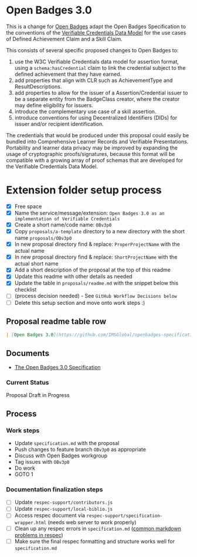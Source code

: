 # Open Badges 3.0

This is a change for [Open Badges](https://openbadgespec.org) adapt the Open Badges Specification to the conventions of the [Verifiable Credentials Data Model](https://w3c.github.io/vc-data-model/) for the use cases of Defined Achievement Claim and a Skill Claim.

This consists of several specific proposed changes to Open Badges to:
1. use the W3C Verifiable Credentials data model for assertion format, using a `schema:hasCredential` claim to link the credential subject to the defined achievement that they have earned.
2. add properties that align with CLR such as AchievementType and ResultDescriptions.
3. add properties to allow for the issuer of a Assertion/Credential issuer to be a separate entity from the BadgeClass creator, where the creator may define eligibility for issuers.
4. introduce the complementary use case of a skill assertion.
5. introduce conventions for using Decentralized Identifiers (DIDs) for issuer and/or recipient identification.

The credentials that would be produced under this proposal could easily be bundled into Comprehensive Learner Records and Verifiable Presentations. Portability and learner data privacy may be improved by expanding the usage of cryptographic proofs/signatures, because this format will be compatible with a growing array of proof schemas that are developed for the Verifiable Credentials Data Model.

<!--- Temporary Setup-only Section --->
# Extension folder setup process

  - [x] Free space
  - [x] Name the service/message/extension: `Open Badges 3.0 as an implementation of Verifiable Credentials`
  - [x] Create a short name/code name: `OBv3p0`
  - [x] Copy `proposals/a-template` directory to a new directory with the short name `proposals/OBv3p0`
  - [x] In new proposal directory find & replace: `ProperProjectName` with the actual name
  - [x] In new proposal directory find & replace: `ShortProjectName` with the actual short name
  - [x] Add a short description of the proposal at the top of this readme
  - [x] Update this readme with other details as needed
  - [x] Update the table in `proposals/readme.md` with the snippet below this checklist
  - [ ] (process decision needed) - See `GitHub Workflow Decisions below`
  - [ ] Delete this setup section and move onto work steps :)

## Proposal readme table row

```md
| [Open Badges 3.0](https://github.com/IMSGlobal/openbadges-specification/tree/develop/proposals/OBv3p0/specification.md) | Proposal | Open Badges 3.0 |
```
<!--- End Setup Section --->

## Documents

- [The Open Badges 3.0 Specification](specification.md)

### Current Status

Proposal Draft in Progress

## Process

### Work steps

  - Update `specification.md` with the proposal
  - Push changes to feature branch `OBv3p0` as appropriate
  - Discuss with Open Badges workgroup
  - Tag issues with `OBv3p0`
  - Do work
  - GOTO 1

### Documentation finalization steps

- [ ] Update `respec-support/contributors.js`
- [ ] Update `respec-support/local-biblio.js`
- [ ] Access respec document via `respec-support/specification-wrapper.html` (needs web server to work properly)
- [ ] Clean up any respec errors in `specification.md` ([common markdown problems in respec](https://github.com/IMSGlobal/spec-central/blob/master/markdown-notes.md))
- [ ] Make sure the final respec formatting and structure works well for `specification.md`
